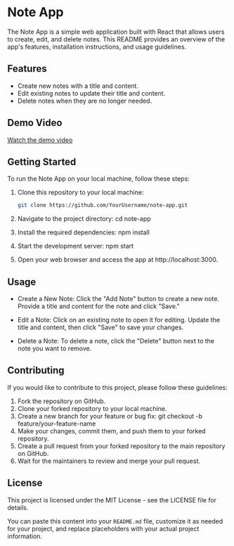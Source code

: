 # Note App

The Note App is a simple web application built with React that allows users to create, edit, and delete notes. This README provides an overview of the app's features, installation instructions, and usage guidelines.

## Features

- Create new notes with a title and content.
- Edit existing notes to update their title and content.
- Delete notes when they are no longer needed.

## Demo Video

[Watch the demo video](https://youtu.be/m0EhA3usbT8)

## Getting Started

To run the Note App on your local machine, follow these steps:

1. Clone this repository to your local machine:
   ```bash
   git clone https://github.com/YourUsername/note-app.git

2. Navigate to the project directory:
   cd note-app

3. Install the required dependencies:
   npm install

4. Start the development server:
   npm start

5. Open your web browser and access the app at http://localhost:3000.

## Usage

- Create a New Note: Click the "Add Note" button to create a new note. Provide a title and content for the note and click "Save."

- Edit a Note: Click on an existing note to open it for editing. Update the title and content, then click "Save" to save your changes.

- Delete a Note: To delete a note, click the "Delete" button next to the note you want to remove.

## Contributing

If you would like to contribute to this project, please follow these guidelines:

1. Fork the repository on GitHub.
2. Clone your forked repository to your local machine.
3. Create a new branch for your feature or bug fix: git checkout -b feature/your-feature-name
4. Make your changes, commit them, and push them to your forked repository.
5. Create a pull request from your forked repository to the main repository on GitHub.
6. Wait for the maintainers to review and merge your pull request.

## License

This project is licensed under the MIT License - see the LICENSE file for details.

You can paste this content into your `README.md` file, customize it as needed for your project, and replace placeholders with your actual project information.
